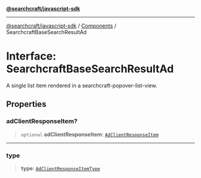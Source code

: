 [**@searchcraft/javascript-sdk**](/reference/sdk/js-vanilla/README.md)

***

[@searchcraft/javascript-sdk](/reference/sdk/js-vanilla/globals.md) / [Components](/reference/sdk/js-vanilla/namespaces/Components/README.md) / SearchcraftBaseSearchResultAd

# Interface: SearchcraftBaseSearchResultAd

A single list item rendered in a searchcraft-popover-list-view.

## Properties

### adClientResponseItem?

> `optional` **adClientResponseItem**: [`AdClientResponseItem`](/reference/sdk/js-vanilla/interfaces/AdClientResponseItem.md)

***

### type

> **type**: [`AdClientResponseItemType`](/reference/sdk/js-vanilla/type-aliases/AdClientResponseItemType.md)
